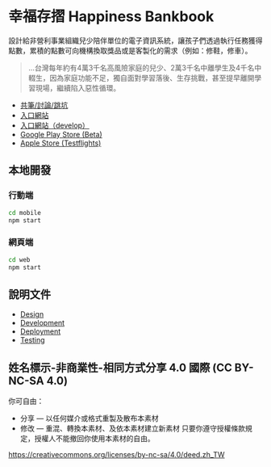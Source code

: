 # 幸福存摺 Happiness Bankbook

設計給非營利事業組織兒少陪伴單位的電子資訊系統，讓孩子們透過執行任務獲得點數，累積的點數可向機構換取獎品或是客製化的需求（例如：修鞋，修車）。

> ...台灣每年約有4萬3千名高風險家庭的兒少、2萬3千名中離學生及4千名中輟生，因為家庭功能不足，獨自面對學習落後、生存挑戰，甚至提早離開學習現場，繼續陷入惡性循環。

- [共筆/討論/跳坑](https://g0v.hackmd.io/hYxXZzK0TW6S6cD2mpSWdQ)
- [入口網站](http://www.happinessbankbook.org/)
- [入口網站（develop）](https://develop.happinessbankbook.org/)
- [Google Play Store (Beta)](https://play.google.com/store/apps/details?id=cloud.goldax.piggy_bank_of_happiness&hl=zh_TW)
- [Apple Store (Testflights)](https://testflight.apple.com/join/8DJbdJnr)

## 本地開發

### 行動端  

```bash
cd mobile
npm start
```

### 網頁端

```bash
cd web
npm start
```

## 說明文件

- [Design](./documentation/Design.md)
- [Development](./documentation/Development.md)
- [Deployment](./documentation/Deployment.md)
- [Testing](./documentation/Testing.md)

## 姓名標示-非商業性-相同方式分享 4.0 國際 (CC BY-NC-SA 4.0)

你可自由：
- 分享 — 以任何媒介或格式重製及散布本素材
- 修改 — 重混、轉換本素材、及依本素材建立新素材
只要你遵守授權條款規定，授權人不能撤回你使用本素材的自由。

https://creativecommons.org/licenses/by-nc-sa/4.0/deed.zh_TW
